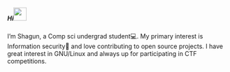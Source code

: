 ##### Hi<img src="https://raw.githubusercontent.com/MartinHeinz/MartinHeinz/master/wave.gif" width="30px">

I’m Shagun, a Comp sci undergrad student💻. My primary interest is Information security🔐 and love contributing to open source projects. I have great interest in GNU/Linux and always up for participating in CTF competitions.
